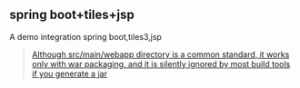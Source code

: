##  spring boot+tiles+jsp 

A demo integration spring boot,tiles3,jsp


> [Although src/main/webapp directory is a common standard, it works only with war packaging, and it is silently ignored by most build tools if you generate a jar](https://docs.spring.io/spring-boot/docs/2.0.0.RELEASE/reference/htmlsingle/)

